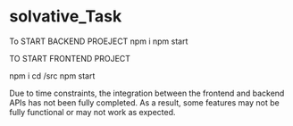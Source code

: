 # solvative_Task

To START BACKEND PROEJECT 
npm i 
npm start

TO START FRONTEND PROJECT

npm i 
cd /src
npm start


Due to time constraints, the integration between the frontend and backend APIs has not been fully completed. As a result, some features may not be fully functional or may not work as expected.